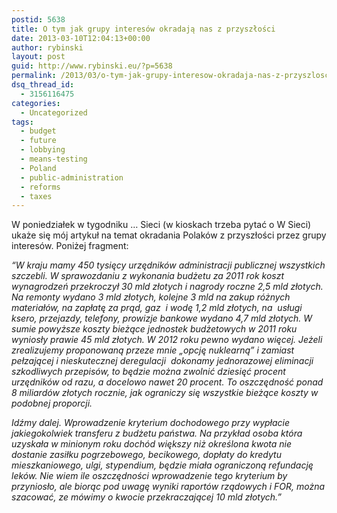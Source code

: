 ```yaml
---
postid: 5638
title: O tym jak grupy interesów okradają nas z przyszłości
date: 2013-03-10T12:04:13+00:00
author: rybinski
layout: post
guid: http://www.rybinski.eu/?p=5638
permalink: /2013/03/o-tym-jak-grupy-interesow-okradaja-nas-z-przyszlosci/
dsq_thread_id:
  - 3156116475
categories:
  - Uncategorized
tags:
  - budget
  - future
  - lobbying
  - means-testing
  - Poland
  - public-administration
  - reforms
  - taxes
---
```

W poniedziałek w tygodniku … Sieci (w kioskach trzeba pytać o W Sieci) ukaże się mój artykuł na temat okradania Polaków z przyszłości przez grupy interesów. Poniżej fragment:

_“W kraju mamy 450 tysięcy urzędników administracji publicznej wszystkich szczebli. W sprawozdaniu z wykonania budżetu za 2011 rok koszt wynagrodzeń przekroczył 30 mld złotych i nagrody roczne 2,5 mld złotych. Na remonty wydano 3 mld złotych, kolejne 3 mld na zakup różnych materiałów, na zapłatę za prąd, gaz  i wodę 1,2 mld złotych, na  usługi ksero, przejazdy, telefony, prowizje bankowe wydano 4,7 mld złotych. W sumie powyższe koszty bieżące jednostek budżetowych w 2011 roku wyniosły prawie 45 mld złotych. W 2012 roku pewno wydano więcej. Jeżeli zrealizujemy proponowaną przeze mnie „opcję nuklearną” i zamiast pełzającej i nieskutecznej deregulacji  dokonamy jednorazowej eliminacji szkodliwych przepisów, to będzie można zwolnić dziesięć procent urzędników od razu, a docelowo nawet 20 procent. To oszczędność ponad 8 miliardów złotych rocznie, jak ograniczy się wszystkie bieżące koszty w podobnej proporcji._

_Idźmy dalej. Wprowadzenie kryterium dochodowego przy wypłacie jakiegokolwiek transferu z budżetu państwa. Na przykład osoba która uzyskała w minionym roku dochód większy niż określona kwota nie dostanie zasiłku pogrzebowego, becikowego, dopłaty do kredytu mieszkaniowego, ulgi, stypendium, będzie miała ograniczoną refundację leków. Nie wiem ile oszczędności wprowadzenie tego kryterium by przyniosło, ale biorąc pod uwagę wyniki raportów rządowych i FOR, można szacować, ze mówimy o kwocie przekraczającej 10 mld złotych.”_

 
